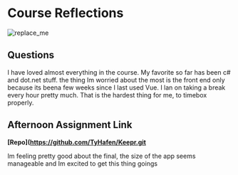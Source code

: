 # Course Reflections

![replace_me](https://codeworks.blob.core.windows.net/public/assets/img/illustrations/placeholder.svg)

## Questions

I have loved almost everything in the course. My favorite so far has been c# and dot.net stuff. the thing Im worried about the most is the front end only because its beena few weeks since I last used Vue. I lan on taking a break every hour pretty much. That is the hardest thing for me, to timebox properly. 




## Afternoon Assignment Link

**[Repo](https://github.com/TyHafen/Keepr.git**

Im feeling  pretty good about the final, the size of the app seems manageable and Im  excited to get this thing goings
